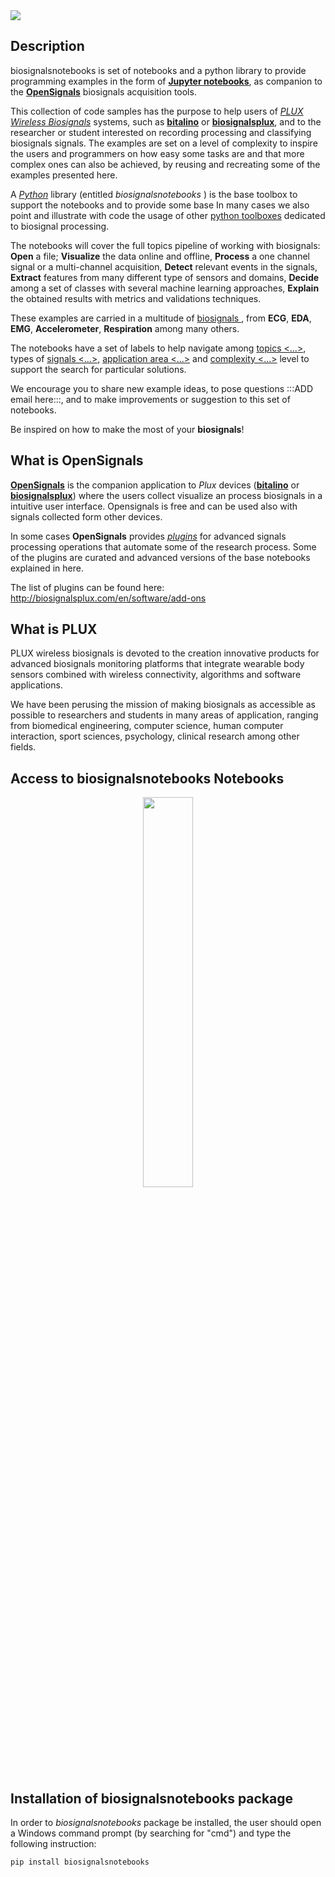 <kbd>
  <img src="https://image.ibb.co/ePxtKU/main_image.png">
</kbd>

## Description

biosignalsnotebooks is set of notebooks and a python library to provide programming examples in the form of [**Jupyter notebooks**](https://jupyter-notebook.readthedocs.io/en/latest/notebook.html), as companion to the [**OpenSignals**](http://biosignalsplux.com/en/software/opensignals) biosignals acquisition tools.

This collection of code samples has the purpose to help  users of [*PLUX Wireless Biosignals*](https://www.plux.info/index.php/en/) systems, such as [**bitalino**](http://bitalino.com/en/) or [**biosignalsplux**](http://biosignalsplux.com/en/), and to the researcher or student interested on recording processing and classifying biosignals signals. The examples are set on a level of complexity to inspire the users and programmers on how easy some tasks are and that more complex ones can also be achieved, by reusing and recreating some of the examples presented here.

A [*Python*](https://www.python.org/) library (entitled *biosignalsnotebooks* <link to PyPi>) is the base toolbox to support the notebooks and to provide some base
In many cases we also point and illustrate with code the usage of other [python toolboxes](https://github.com/novabiosignals/biosignalsnotebooks/blob/master/OSTLIBRARIES.md) dedicated to biosignal processing.

The notebooks will cover the full topics pipeline of working with biosignals: **Open** a file; **Visualize** the data online and offline, **Process** a one channel signal or a multi-channel acquisition, **Detect** relevant events in the signals, **Extract** features from many different type of sensors and domains, **Decide** among a set of classes with several machine learning approaches, **Explain** the obtained results with metrics and validations techniques.

These examples are  carried in a multitude of [biosignals <link to the page with notebooks grouped by signals used>](Biosignals.md), from **ECG**, **EDA**, **EMG**, **Accelerometer**, **Respiration** among many others.

The notebooks have a set of labels to help navigate among [topics <...>](Topics.md), types of [signals <...>](Biosignlas.md), [application area <...>](Areas.md) and [complexity <...>](Complexity.md) level to support the search for particular solutions.

We encourage you to share new example ideas, to pose questions :::ADD email here:::, and to make improvements or suggestion to this set of notebooks.

Be inspired on how to make the most of your **biosignals**!


## What is **OpenSignals**

[**OpenSignals**](http://biosignalsplux.com/en/software/opensignals) is the companion application to *Plux* devices ([**bitalino**](http://bitalino.com/en/) or [**biosignalsplux**](http://biosignalsplux.com/en/)) where the users collect visualize an process biosignals in a intuitive user interface. Opensignals is free and can be used also with signals collected form other devices.

In some cases **OpenSignals** provides [*plugins*](http://biosignalsplux.com/en/software/add-ons) for advanced signals processing operations that automate some of the research process. Some of the plugins are curated and advanced versions of the base notebooks explained in here.

The list of plugins can be found here: http://biosignalsplux.com/en/software/add-ons

## What is **PLUX**

PLUX wireless biosignals is devoted to the creation innovative products for advanced biosignals monitoring platforms
that integrate wearable body sensors combined with wireless connectivity, algorithms and software applications.

We have been perusing the mission of making biosignals as accessible as possible to researchers and students in many areas of application, ranging from biomedical engineering, computer science, human computer interaction, sport sciences, psychology, clinical research among other fields.

## Access to biosignalsnotebooks Notebooks

<a href="http://www.opensignals.net">
    <p align="center">
      <img src="https://image.ibb.co/fRStKU/osf_logo.gif" width="40%">
    </p>
</a>

## Installation of biosignalsnotebooks package
In order to *biosignalsnotebooks* package be installed, the user should open a Windows command prompt (by searching for "cmd") and type the following instruction:
```
pip install biosignalsnotebooks
```
